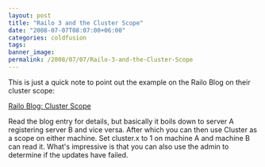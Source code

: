 ```yaml
---
layout: post
title: "Railo 3 and the Cluster Scope"
date: "2008-07-07T08:07:00+06:00"
categories: coldfusion 
tags: 
banner_image: 
permalink: /2008/07/07/Railo-3-and-the-Cluster-Scope
---
```


This is just a quick note to point out the example on the Railo Blog on their cluster scope:

<a href="http://www.railo.ch/blog/index.cfm/2008/7/6/Cluster-Scope">Railo Blog: Cluster Scope</a>

Read the blog entry for details, but basically it boils down to server A registering server B and vice versa. After which you can then use Cluster as a scope on either machine. Set cluster.x to 1 on machine A and machine B can read it. What's impressive is that you can also use the admin to determine if the updates have failed.